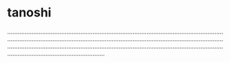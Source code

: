 # tanoshi

............................................................................................................................................................................................................................................................................................................................................................................................................................................